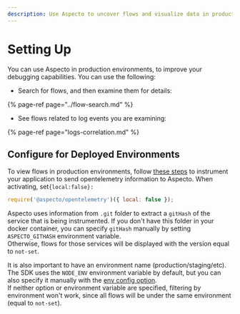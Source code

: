 ```yaml
---
description: Use Aspecto to uncover flows and visualize data in production environments
---
```


# Setting Up

You can use Aspecto in production environments, to improve your debugging capabilities. You can use the  following:

* Search for flows, and then examine them for details:

{% page-ref page="../flow-search.md" %}

* See flows related to log events you are examining:

{% page-ref page="logs-correlation.md" %}

## Configure for Deployed Environments

To view flows in production environments, follow [these steps](../getting-started/install/#configuration) to instrument your application to send opentelemetry information to Aspecto. When activating, set`{local:false}:`

```javascript
require('@aspecto/opentelemetry')({ local: false });
```

Aspecto uses information from `.git` folder to extract a `gitHash` of the service that is being instrumented. If you don't have this folder in your docker container, you can specify `gitHash` manually by setting `ASPECTO_GITHASH` environment variable.   
Otherwise, flows for those services will be displayed with the version equal to `not-set`.

It is also important to have an environment name \(production/staging/etc\).   
The SDK uses the `NODE_ENV` environment variable by default, but you can also specify it manually with the [env config option](../getting-started/install/#configuration).   
If neither option or environment variable are specified, filtering by environment won't work, since all flows will be under the same environment \(equal to `not-set`\).











